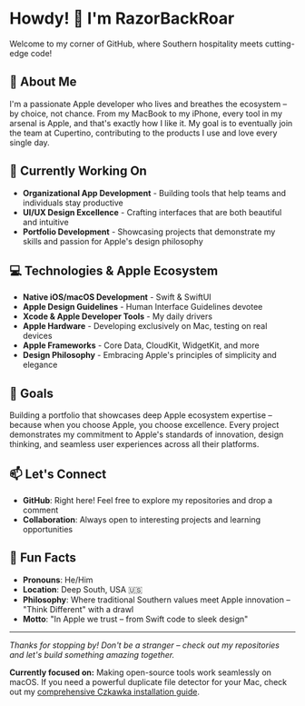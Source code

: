 # Howdy! 🤠 I'm RazorBackRoar

Welcome to my corner of GitHub, where Southern hospitality meets cutting-edge code!

## 🍎 About Me
I'm a passionate Apple developer who lives and breathes the ecosystem – by choice, not chance. From my MacBook to my iPhone, every tool in my arsenal is Apple, and that's exactly how I like it. My goal is to eventually join the team at Cupertino, contributing to the products I use and love every single day.

## 🚀 Currently Working On
- **Organizational App Development** - Building tools that help teams and individuals stay productive
- **UI/UX Design Excellence** - Crafting interfaces that are both beautiful and intuitive
- **Portfolio Development** - Showcasing projects that demonstrate my skills and passion for Apple's design philosophy

## 💻 Technologies & Apple Ecosystem
- **Native iOS/macOS Development** - Swift & SwiftUI
- **Apple Design Guidelines** - Human Interface Guidelines devotee
- **Xcode & Apple Developer Tools** - My daily drivers
- **Apple Hardware** - Developing exclusively on Mac, testing on real devices
- **Apple Frameworks** - Core Data, CloudKit, WidgetKit, and more
- **Design Philosophy** - Embracing Apple's principles of simplicity and elegance

## 🎯 Goals
Building a portfolio that showcases deep Apple ecosystem expertise – because when you choose Apple, you choose excellence. Every project demonstrates my commitment to Apple's standards of innovation, design thinking, and seamless user experiences across all their platforms.

## 📫 Let's Connect
- **GitHub**: Right here! Feel free to explore my repositories and drop a comment
- **Collaboration**: Always open to interesting projects and learning opportunities

## 🌟 Fun Facts
- **Pronouns**: He/Him
- **Location**: Deep South, USA 🇺🇸
- **Philosophy**: Where traditional Southern values meet Apple innovation – "Think Different" with a drawl
- **Motto**: "In Apple we trust – from Swift code to sleek design"

---

*Thanks for stopping by! Don't be a stranger – check out my repositories and let's build something amazing together.*

**Currently focused on:** Making open-source tools work seamlessly on macOS. If you need a powerful duplicate file detector for your Mac, check out my [comprehensive Czkawka installation guide](https://github.com/qarmin/czkawka/issues/1570).
